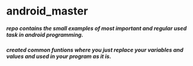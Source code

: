 # android_master

##### repo contains the small examples of most important and regular used task in android programming.
##### created common funtions where you just replace your variables and values and used in your program as it is.


